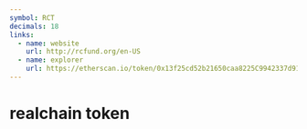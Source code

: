 ```yaml
---
symbol: RCT
decimals: 18
links:
  - name: website
    url: http://rcfund.org/en-US
  - name: explorer
    url: https://etherscan.io/token/0x13f25cd52b21650caa8225C9942337d914C9B030
---
```


# realchain token
